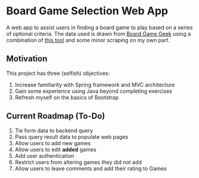 # Board Game Selection Web App

A web app to assist users in finding a board game to play based on a series of optional criteria. The data used is drawn from [Board Game Geek](https://boardgamegeek.com/) using a combination of [this tool](https://github.com/mcdemarco/bgg_pull/tree/fans) and some minor scraping on my own part.

## Motivation

This project has three (selfish) objectives:

1. Increase familiarity with Spring framework and MVC architecture
2. Gain some experience using Java beyond completing exercises
3. Refresh myself on the basics of Bootstrap

## Current Roadmap (To-Do)

1. Tie form data to backend query
1. Pass query result data to populate web pages
1. Allow users to add new games
1. Allow users to edit **added** games
1. Add user authentication
1. Restrict users from altering games they did not add
1. Allow users to leave comments and add their rating to Games
